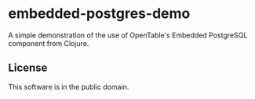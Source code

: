 # embedded-postgres-demo

A simple demonstration of the use of OpenTable's Embedded PostgreSQL
component from Clojure.

## License

This software is in the public domain.
